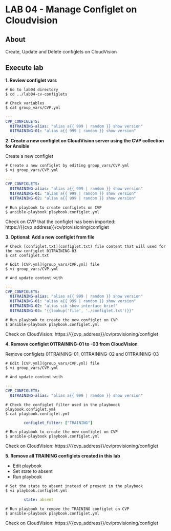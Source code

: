 # LAB 04 - Manage Configlet on Cloudvision

## About

Create, Update and Delete configlets on CloudVision

## Execute lab

__1. Review configlet vars__

```shell
# Go to lab04 directory
$ cd ../lab04-cv-configlets

# Check variables
$ cat group_vars/CVP.yml
```

```yaml
---
CVP_CONFIGLETS:
  01TRAINING-alias: "alias a{{ 999 | random }} show version"
  01TRAINING-01: "alias a{{ 999 | random }} show version"
```

__2. Create a new configlet on CloudVision server using the CVP collection for Ansible__

Create a new configlet

```shell
# Create a new configlet by editing group_vars/CVP.yml
$ vi group_vars/CVP.yml
```

```yaml
---
CVP_CONFIGLETS:
  01TRAINING-alias: "alias a{{ 999 | random }} show version"
  01TRAINING-01: "alias a{{ 999 | random }} show version"
  01TRAINING-02: "alias a{{ 999 | random }} show version"
```

```shell
# Run playbook to create configlets on CVP
$ ansible-playbook playbook.configlet.yml
```

Check on CVP that the configlet has been imported:
https://{{cvp_address}}/cv/provisioning/configlet

__3. Optional: Add a new configlet from file__

```shell
# Check [configlet.txt](configlet.txt) file content that will used for the new configlet 01TRAINING-03
$ cat configlet.txt

# Edit [CVP.yml](group_vars/CVP.yml) file
$ vi group_vars/CVP.yml

# And update content with
```

```yaml
---
CVP_CONFIGLETS:
  01TRAINING-alias: "alias a{{ 999 | random }} show version"
  01TRAINING-01: "alias a{{ 999 | random }} show version"
  01TRAINING-02: "alias sib show interface brief"
  01TRAINING-03: "{{lookup('file', './configlet.txt')}}"
```

```shell
# Run playbook to create the new configlet on CVP
$ ansible-playbook playbook.configlet.yml
```

Check on CloudVision: https://{{cvp_address}}/cv/provisioning/configlet

__4. Remove configlet 01TRAINING-01 to -03 from CloudVision__

Remove configlets 01TRAINING-01, 01TRAINING-02 and 01TRAINING-03

```shell
# Edit [CVP.yml](group_vars/CVP.yml) file
$ vi group_vars/CVP.yml

# And update content with
```

```yaml
---
CVP_CONFIGLETS:
  01TRAINING-alias: "alias a{{ 999 | random }} show version"
```

```shell
# Check the configlet filter used in the playboook playbook.configlet.yml
$ cat playbook.configlet.yml
```

```yaml
        configlet_filter: ["TRAINING"]
```

```shell
# Run playbook to create the new configlet on CVP
$ ansible-playbook playbook.configlet.yml
```

Check on CloudVision: https://{{cvp_address}}/cv/provisioning/configlet

__5. Remove all TRAINING configlets created in this lab__

- Edit playbook
- Set state to absent
- Run playbook

```shell
# Set the state to absent instead of present in the playbook
$ vi playbook.configlet.yml
```

```yaml
        state: absent
```

```shell
# Run playbook to remove the TRAINING configlet on CVP
$ ansible-playbook playbook.configlet.yml
```

Check on CloudVision: https://{{cvp_address}}/cv/provisioning/configlet